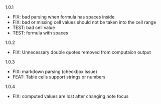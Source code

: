 1.0.1

- FIX: bad parsing when formula has spaces inside
- FIX: bad or missing cell values should not be taken into the cell range
- TEST: bad cell value
- TEST: formula with spaces

1.0.2

- FIX: Unnecessary double quotes removed from computaion output

1.0.3

- FIX: markdown parsing (checkbox issue)
- FEAT: Table cells support strings or numbers

1.0.4

- FIX: computed values are lost after changing note focus
